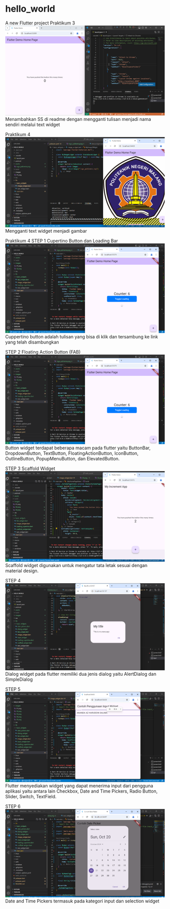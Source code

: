 # hello_world

A new Flutter project
Praktikum 3
![Screenshot hello_world](images/01.png)
Menambahkan SS di readme dengan mengganti tulisan menjadi nama sendiri melalui text widget


Praktikum 4
![Screenshot hello_world](images/02.png)
Mengganti text widget menjadi gambar

Praktikum 4
STEP 1 Cupertino Button dan Loading Bar
![Screenshot hello_world](images/03.png)
Cuppertino button adalah tulisan yang bisa di klik dan tersambung ke link yang telah disambungkan

STEP 2  Floating Action Button (FAB)
![Screenshot hello_world](images/03.png)
Button widget terdapat beberapa macam pada flutter yaitu ButtonBar, DropdownButton, TextButton, FloatingActionButton, IconButton, OutlineButton, PopupMenuButton, dan ElevatedButton.

STEP 3 Scaffold Widget
![Screenshot hello_world](images/04.png)
Scaffold widget digunakan untuk mengatur tata letak sesuai dengan material design.

STEP 4 
![Screenshot hello_world](images/05.png)
Dialog widget pada flutter memiliki dua jenis dialog yaitu AlertDialog dan SimpleDialog

STEP 5 
![Screenshot hello_world](images/06.png)
Flutter menyediakan widget yang dapat menerima input dari pengguna aplikasi yaitu antara lain Checkbox, Date and Time Pickers, Radio Button, Slider, Switch, TextField.

STEP 6 
![Screenshot hello_world](images/07.png)
Date and Time Pickers termasuk pada kategori input dan selection widget   